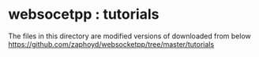 websocetpp : tutorials
===============

The files in this directory are modified versions of  downloaded from below  
https://github.com/zaphoyd/websocketpp/tree/master/tutorials

